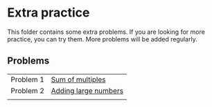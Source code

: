 # Extra practice

This folder contains some extra problems. If you are looking for more practice, you can try them. More problems will be added regularly.

## Problems

|||
|:---:|:---|
| Problem 1 | [Sum of multiples](prob1/README.md) |
| Problem 2 | [Adding large numbers](prob2/README.md) |
|||
